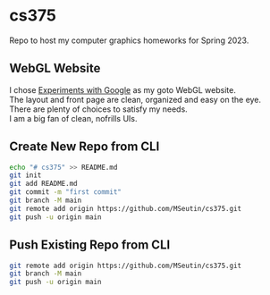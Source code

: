 # cs375
Repo to host my computer graphics homeworks for Spring 2023.

## WebGL Website
I chose [Experiments with Google](https://experiments.withgoogle.com/search?q=WebGL) as my goto WebGL website.  
The layout and front page are clean, organized and easy on the eye.  
There are plenty of choices to satisfy my needs.  
I am a big fan of clean, nofrills UIs. 

## Create New Repo from CLI
```bash
echo "# cs375" >> README.md
git init
git add README.md
git commit -m "first commit"
git branch -M main
git remote add origin https://github.com/MSeutin/cs375.git
git push -u origin main
```

## Push Existing Repo from CLI
```bash
git remote add origin https://github.com/MSeutin/cs375.git
git branch -M main
git push -u origin main
```
